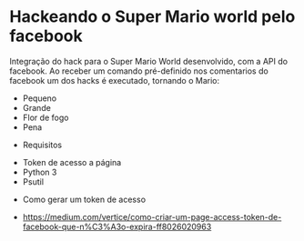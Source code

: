 # Hackeando o Super Mario world pelo facebook

Integração do hack para o Super Mario World desenvolvido, com a API do facebook. Ao receber um comando pré-definido nos comentarios do facebook um dos hacks é executado, tornando o Mario:

* Pequeno
* Grande 
* Flor de fogo
* Pena


- Requisitos

* Token de acesso a página
* Python 3
* Psutil

- Como gerar um token de acesso

* https://medium.com/vertice/como-criar-um-page-access-token-de-facebook-que-n%C3%A3o-expira-ff8026020963
